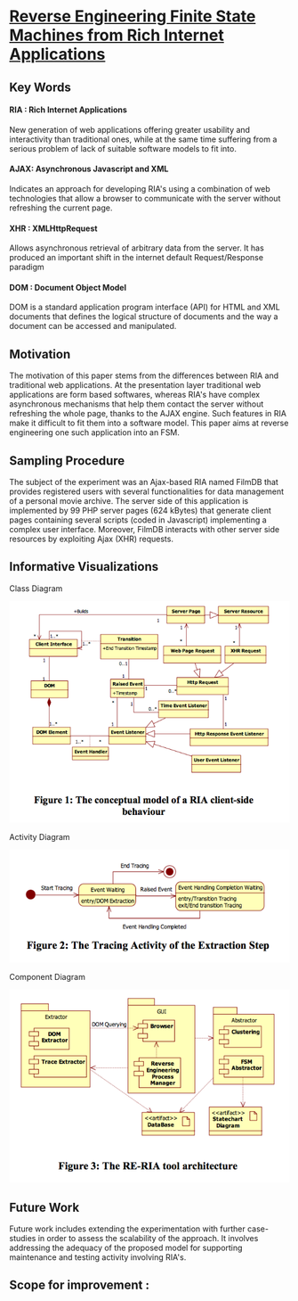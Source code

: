 # [Reverse Engineering Finite State Machines from Rich Internet Applications](http://ieeexplore.ieee.org/document/4656395/)

## Key Words

####  RIA : Rich Internet Applications
New generation of web applications offering greater usability and  interactivity than traditional ones, while at the same time suffering from a serious problem of lack of suitable software models to fit into.

#### AJAX: Asynchronous Javascript and XML 
Indicates an approach for developing RIA's using a combination of web technologies that allow a browser to communicate with the server without refreshing the current page. 

#### XHR : XMLHttpRequest  
Allows asynchronous retrieval of arbitrary data from the server. It has produced an important shift in the internet default Request/Response paradigm


#### DOM : Document Object Model
DOM is a standard application program interface (API) for HTML and XML documents that defines the logical structure of documents and the way a document can be accessed and manipulated.

## Motivation
The motivation of this paper stems from the differences between RIA and traditional web applications. At the presentation layer traditional web applications are form based softwares, whereas RIA's have complex asynchronous mechanisms that help them contact the server without refreshing the whole page, thanks to the AJAX engine. Such features in RIA make it difficult to fit them into a software model. This paper aims at reverse engineering one such application into an FSM.

## Sampling Procedure 
The subject of the experiment was an Ajax-based RIA named FilmDB that provides registered users with several functionalities for data management of a personal movie archive. The server side of this application is implemented by 99 PHP server pages (624 kBytes) that generate client pages containing several scripts (coded in Javascript) implementing a complex user
interface. Moreover, FilmDB interacts with other server side resources by exploiting Ajax (XHR) requests.

## Informative Visualizations

Class Diagram

![class diagram](https://github.com/arjunaugustine/fss16ASE/blob/master/read/pics/Screen%20Shot%202016-09-16%20at%2010.28.10%20PM.png)

Activity Diagram

![activity diagram](https://github.com/arjunaugustine/fss16ASE/blob/master/read/pics/Screen%20Shot%202016-09-16%20at%2010.28.31%20PM.png)

Component Diagram

![component diagram](https://github.com/arjunaugustine/fss16ASE/blob/master/read/pics/Screen%20Shot%202016-09-16%20at%2010.28.44%20PM.png)

## Future Work 
Future work includes extending the experimentation with further case-studies in order to assess the scalability of the approach. It involves addressing the adequacy of the proposed model for supporting maintenance and testing activity involving RIA's. 

## Scope for improvement :


